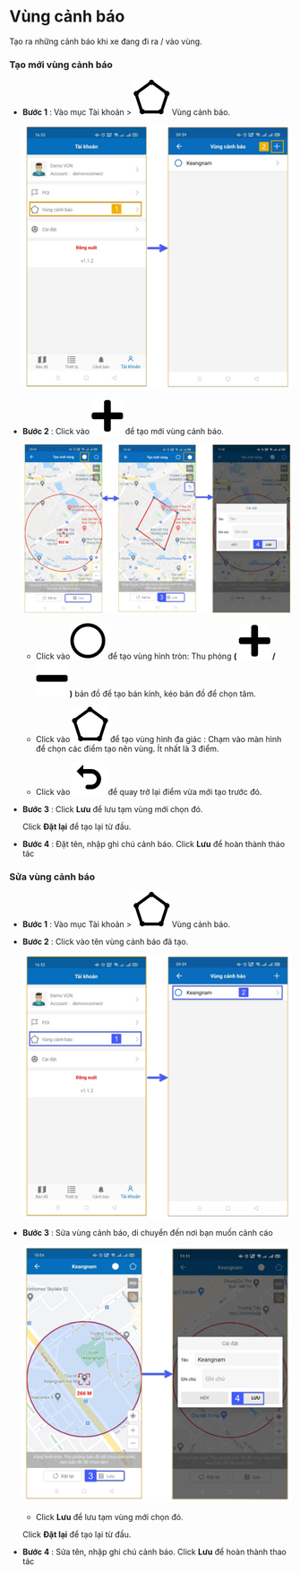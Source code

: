 # Vùng cảnh báo

Tạo ra những cảnh báo khi xe đang đi ra / vào vùng.
<div id="warning-area"> 
</div>

### Tạo mới vùng cảnh báo 

- **Bước 1** : Vào mục Tài khoản > <span class="icon-left svg-filter-info">![Ok](/docs/assets/images/web-interface/icon/SVG/pentagon.svg) Vùng cảnh báo.

    <span class="icon-left5">![Interface Web](/docs/assets/images/web-interface/app-vcn/create-warning-area-3.jpg)

- **Bước 2** : Click vào <span class="icon-left svg-filter-info">![Ok](/docs/assets/images/web-interface/icon/SVG/plus.svg) để tạo mới vùng cảnh báo.

    <span style="display:block;text-align:center">![Interface Web](/docs/assets/images/web-interface/app-vcn/create-warning-area-4.jpg)

    * Click vào<span class="icon-left svg-filter-info">![Ok](/docs/assets/images/web-interface/icon/SVG/circle.svg) để tạo vùng hình tròn: Thu phóng **(** <span class="icon-left svg-filter-info">![Ok](/docs/assets/images/web-interface/icon/SVG/plus.svg) **/** <span class="icon-left svg-filter-info">![Ok](/docs/assets/images/web-interface/icon/SVG/minus.svg)  **)** bản đồ để tạo bán kính, kéo bản đồ để chọn tâm. 

    * Click vào <span class="icon-left svg-filter-info">![Ok](/docs/assets/images/web-interface/icon/SVG/pentagon.svg) để tạo vùng hình đa giác : Chạm vào màn  hình để chọn các điểm tạo nên vùng. Ít nhất là 3 điểm.

    * Click vào <span class="icon-left svg-filter-info">![Ok](/docs/assets/images/web-interface/icon/SVG/icons8-undo.svg) để quay trở lại điểm vừa mới tạo trước đó.
* **Bước 3** : Click **Lưu** để lưu tạm vùng mới chọn đó.

    Click **Đặt lại** để tạo lại từ đầu.

* **Bước 4** : Đặt tên, nhập ghi chú cảnh báo.
Click **Lưu** để hoàn thành tháo tác

### Sửa vùng cảnh báo



- **Bước 1** : Vào mục Tài khoản > <span class="icon-left svg-filter-info">![Ok](/docs/assets/images/web-interface/icon/SVG/pentagon.svg) Vùng cảnh báo.

- **Bước 2** : Click vào tên vùng cảnh báo đã tạo.

    <span class="icon-left5">![Interface Web](/docs/assets/images/web-interface/app-vcn/edit-warning-area-2.jpg)

- **Bước 3** : Sửa vùng cảnh báo, di chuyển đến nơi bạn muốn cảnh cáo
   
    <span class="icon-left5">![Interface Web](/docs/assets/images/web-interface/app-vcn/edit-warning-area--3.jpg)

    * Click **Lưu** để lưu tạm vùng mới chọn đó.

     Click **Đặt lại** để tạo lại từ đầu.

* **Bước 4** : Sửa tên, nhập ghi chú cảnh báo.
Click **Lưu** để hoàn thành thao tác







